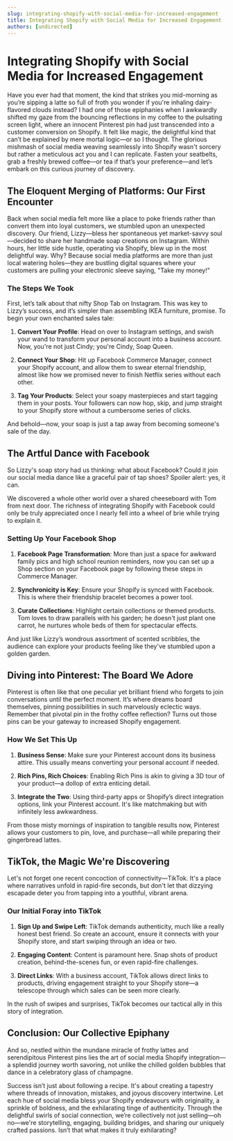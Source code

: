 ```yaml
---
slug: integrating-shopify-with-social-media-for-increased-engagement
title: Integrating Shopify with Social Media for Increased Engagement
authors: [undirected]
---
```



# Integrating Shopify with Social Media for Increased Engagement

Have you ever had that moment, the kind that strikes you mid-morning as you’re sipping a latte so full of froth you wonder if you're inhaling dairy-flavored clouds instead? I had one of those epiphanies when I awkwardly shifted my gaze from the bouncing reflections in my coffee to the pulsating screen light, where an innocent Pinterest pin had just transcended into a customer conversion on Shopify. It felt like magic, the delightful kind that can’t be explained by mere mortal logic—or so I thought. The glorious mishmash of social media weaving seamlessly into Shopify wasn't sorcery but rather a meticulous act you and I can replicate. Fasten your seatbelts, grab a freshly brewed coffee—or tea if that’s your preference—and let’s embark on this curious journey of discovery. 

## The Eloquent Merging of Platforms: Our First Encounter

Back when social media felt more like a place to poke friends rather than convert them into loyal customers, we stumbled upon an unexpected discovery. Our friend, Lizzy—bless her spontaneous yet market-savvy soul—decided to share her handmade soap creations on Instagram. Within hours, her little side hustle, operating via Shopify, blew up in the most delightful way. Why? Because social media platforms are more than just local watering holes—they are bustling digital squares where your customers are pulling your electronic sleeve saying, "Take my money!" 

### The Steps We Took

First, let’s talk about that nifty Shop Tab on Instagram. This was key to Lizzy’s success, and it’s simpler than assembling IKEA furniture, promise. To begin your own enchanted sales tale:

1. **Convert Your Profile**: Head on over to Instagram settings, and swish your wand to transform your personal account into a business account. Now, you're not just Cindy; you're Cindy, Soap Queen.
   
2. **Connect Your Shop**: Hit up Facebook Commerce Manager, connect your Shopify account, and allow them to swear eternal friendship, almost like how we promised never to finish Netflix series without each other.

3. **Tag Your Products**: Select your soapy masterpieces and start tagging them in your posts. Your followers can now hop, skip, and jump straight to your Shopify store without a cumbersome series of clicks.

And behold—now, your soap is just a tap away from becoming someone's sale of the day. 

## The Artful Dance with Facebook

So Lizzy's soap story had us thinking: what about Facebook? Could it join our social media dance like a graceful pair of tap shoes? Spoiler alert: yes, it can.

We discovered a whole other world over a shared cheeseboard with Tom from next door. The richness of integrating Shopify with Facebook could only be truly appreciated once I nearly fell into a wheel of brie while trying to explain it.

### Setting Up Your Facebook Shop

1. **Facebook Page Transformation**: More than just a space for awkward family pics and high school reunion reminders, now you can set up a Shop section on your Facebook page by following these steps in Commerce Manager.

2. **Synchronicity is Key**: Ensure your Shopify is synced with Facebook. This is where their friendship bracelet becomes a power tool. 

3. **Curate Collections**: Highlight certain collections or themed products. Tom loves to draw parallels with his garden; he doesn't just plant one carrot, he nurtures whole beds of them for spectacular effects.

And just like Lizzy’s wondrous assortment of scented scribbles, the audience can explore your products feeling like they've stumbled upon a golden garden. 

## Diving into Pinterest: The Board We Adore

Pinterest is often like that one peculiar yet brilliant friend who forgets to join conversations until the perfect moment. It’s where dreams board themselves, pinning possibilities in such marvelously eclectic ways. Remember that pivotal pin in the frothy coffee reflection? Turns out those pins can be your gateway to increased Shopify engagement.

### How We Set This Up

1. **Business Sense**: Make sure your Pinterest account dons its business attire. This usually means converting your personal account if needed.

2. **Rich Pins, Rich Choices**: Enabling Rich Pins is akin to giving a 3D tour of your product—a dollop of extra enticing detail. 

3. **Integrate the Two**: Using third-party apps or Shopify’s direct integration options, link your Pinterest account. It's like matchmaking but with infinitely less awkwardness.
   
From those misty mornings of inspiration to tangible results now, Pinterest allows your customers to pin, love, and purchase—all while preparing their gingerbread lattes.

## TikTok, the Magic We're Discovering

Let's not forget one recent concoction of connectivity—TikTok. It's a place where narratives unfold in rapid-fire seconds, but don't let that dizzying escapade deter you from tapping into a youthful, vibrant arena.

### Our Initial Foray into TikTok

1. **Sign Up and Swipe Left**: TikTok demands authenticity, much like a really honest best friend. So create an account, ensure it connects with your Shopify store, and start swiping through an idea or two.

2. **Engaging Content**: Content is paramount here. Snap shots of product creation, behind-the-scenes fun, or even rapid-fire challenges.

3. **Direct Links**: With a business account, TikTok allows direct links to products, driving engagement straight to your Shopify store—a telescope through which sales can be seen more clearly.

In the rush of swipes and surprises, TikTok becomes our tactical ally in this story of integration. 

## Conclusion: Our Collective Epiphany

And so, nestled within the mundane miracle of frothy lattes and serendipitous Pinterest pins lies the art of social media Shopify integration—a splendid journey worth savoring, not unlike the chilled golden bubbles that dance in a celebratory glass of champagne.

Success isn’t just about following a recipe. It's about creating a tapestry where threads of innovation, mistakes, and joyous discovery intertwine. Let each hue of social media bless your Shopify endeavours with originality, a sprinkle of boldness, and the exhilarating tinge of authenticity. Through the delightful swirls of social connection, we’re collectively not just selling—oh no—we're storytelling, engaging, building bridges, and sharing our uniquely crafted passions. Isn’t that what makes it truly exhilarating?